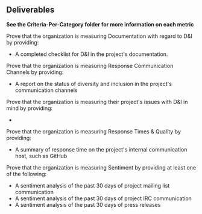 ## Deliverables

**See the Criteria-Per-Category folder for more information on each metric**

Prove that the organization is measuring Documentation with regard to D&I by providing:

  - A completed checklist for D&I in the project's documentation.

Prove that the organization is measuring Response Communication Channels by providing:

  - A report on the status of diversity and inclusion in the project's communication channels

Prove that the organization is measuring their project's issues with D&I in mind by providing:

  -

Prove that the organization is measuring Response Times & Quality by providing:

  - A summary of response time on the project's internal communication host, such as GitHub

Prove that the organization is measuring Sentiment by providing at least one of the following:

  - A sentiment analysis of the past 30 days of project mailing list communication
  - A sentiment analysis of the past 30 days of project IRC communication
  - A sentiment analysis of the past 30 days of press releases

